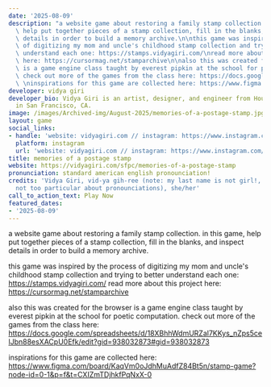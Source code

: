 ```yaml
---
date: '2025-08-09'
description: "a website game about restoring a family stamp collection. in this game,\
  \ help put together pieces of a stamp collection, fill in the blanks, and inspect\
  \ details in order to build a memory archive.\n\nthis game was inspired by the process\
  \ of digitizing my mom and uncle's childhood stamp collection and trying to better\
  \ understand each one: https://stamps.vidyagiri.com/\nread more about this project\
  \ here: https://cursormag.net/stamparchive\n\nalso this was created for the browser\
  \ is a game engine class taught by everest pipkin at the school for poetic computation.\
  \ check out more of the games from the class here: https://docs.google.com/spreadsheets/d/18XBhhWdmURZal7KKys_nZps5celJbn88esXACpU0Efk/edit?gid=938032873#gid=938032873\n\
  \ \ninspirations for this game are collected here: https://www.figma.com/board/KaqVm0oJdhMuAdfZ84Bt5n/stamp-game?node-id=0-1&p=f&t=CXIZmTDjhkfPqNxX-0"
developer: vidya giri
developer_bio: Vidya Giri is an artist, designer, and engineer from Houston, TX, living
  in San Francisco, CA.
image: /images/Archived-img/August-2025/memories-of-a-postage-stamp.jpg
layout: game
social_links:
- handle: 'website: vidyagiri.com // instagram: https://www.instagram.com/vidgiri/'
  platform: instagram
  url: 'website: vidyagiri.com // instagram: https://www.instagram.com/vidgiri/'
title: memories of a postage stamp
website: https://vidyagiri.com/sfpc/memories-of-a-postage-stamp
pronunciation: standard american english pronounciation!
credits: 'Vidya Giri, vid-ya gih-ree (note: my last name is not girl!, but also im
  not too particular about pronounciations), she/her'
call_to_action_text: Play Now
featured_dates:
- '2025-08-09'
---
```



a website game about restoring a family stamp collection. in this game, help put together pieces of a stamp collection, fill in the blanks, and inspect details in order to build a memory archive.

this game was inspired by the process of digitizing my mom and uncle's childhood stamp collection and trying to better understand each one: <https://stamps.vidyagiri.com/>
read more about this project here: <https://cursormag.net/stamparchive>

also this was created for the browser is a game engine class taught by everest pipkin at the school for poetic computation. check out more of the games from the class here: <https://docs.google.com/spreadsheets/d/18XBhhWdmURZal7KKys_nZps5celJbn88esXACpU0Efk/edit?gid=938032873#gid=938032873>

inspirations for this game are collected here: <https://www.figma.com/board/KaqVm0oJdhMuAdfZ84Bt5n/stamp-game?node-id=0-1&p=f&t=CXIZmTDjhkfPqNxX-0>
